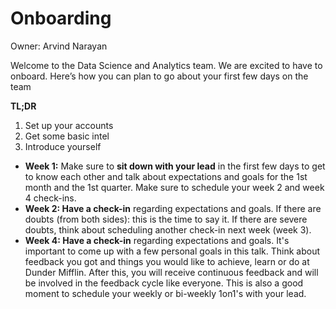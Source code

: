 # Onboarding

Owner: Arvind Narayan

Welcome to the Data Science and Analytics team. We are excited to have to onboard. Here’s how you can plan to go about your first few days on the team

**TL;DR**

1. Set up your accounts
2. Get some basic intel
3. Introduce yourself

- **Week 1:** Make sure to **sit down with your lead** in the first few days to get to know each other and talk about expectations and goals for the 1st month and the 1st quarter. Make sure to schedule your week 2 and week 4 check-ins.
- **Week 2: Have a check-in** regarding expectations and goals. If there are doubts (from both sides): this is the time to say it. If there are severe doubts, think about scheduling another check-in next week (week 3).
- **Week 4: Have a check-in** regarding expectations and goals. It's important to come up with a few personal goals in this talk. Think about feedback you got and things you would like to achieve, learn or do at Dunder Mifflin. After this, you will receive continuous feedback and will be involved in the feedback cycle like everyone. This is also a good moment to schedule your weekly or bi-weekly 1on1's with your lead.